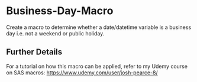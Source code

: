 # Business-Day-Macro
Create a macro to determine whether a date/datetime variable is a business day i.e. not a weekend or public holiday.

## Further Details
For a tutorial on how this macro can be applied, refer to my Udemy course on SAS macros: https://www.udemy.com/user/josh-pearce-8/
